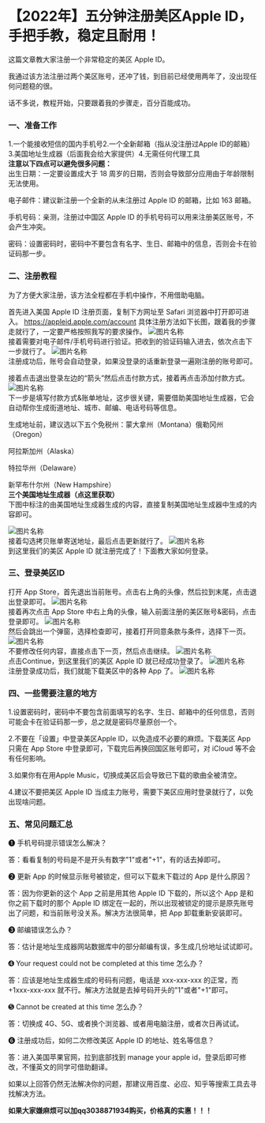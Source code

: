 # 【2022年】五分钟注册美区Apple ID，手把手教，稳定且耐用！<br>
这篇文章教大家注册一个非常稳定的美区 Apple ID。

我通过该方法注册过两个美区账号，还冲了钱，到目前已经使用两年了，没出现任何问题稳的很。

话不多说，教程开始，只要跟着我的步骤走，百分百能成功。

### 一、准备工作<br>
1.一个能接收短信的国内手机号2.一个全新邮箱（指从没注册过Apple ID的邮箱）3.美国地址生成器（后面我会给大家提供）4.无需任何代理工具<br>
**注意以下四点可以避免很多问题：**<br>
出生日期：一定要设置成大于 18 周岁的日期，否则会导致部分应用由于年龄限制无法使用。

电子邮件：建议新注册一个全新的从未注册过 Apple ID 的邮箱，比如 163 邮箱。

手机号码：亲测，注册过中国区 Apple ID 的手机号码可以用来注册美区账号，不会产生冲突。

密码：设置密码时，密码中不要包含有名字、生日、邮箱中的信息，否则会卡在验证码那一步。

### 二、注册教程<br>
为了方便大家注册，该方法全程都在手机中操作，不用借助电脑。

首先进入美国 Apple ID 注册页面，复制下方网址至 Safari 浏览器中打开即可进入。
https://appleid.apple.com/account 
具体注册方法如下长图，跟着我的步骤走就行了，一定要严格按照我写的要求操作。
![图片名称](https://raw.githubusercontent.com/3038871934/apple_id_register/main/img/0.jpg)  <br>
接着需要对电子邮件/手机号码进行验证。把收到的验证码输入进去，依次点击下一步就行了。
![图片名称](https://raw.githubusercontent.com/3038871934/apple_id_register/main/img/1.jpg)  <br>
注册成功后，账号会自动登录，如果没登录的话重新登录一遍刚注册的账号即可。

接着点击退出登录左边的“箭头”然后点击付款方式，接着再点击添加付款方式。
![图片名称](https://raw.githubusercontent.com/3038871934/apple_id_register/main/img/2.jpg) <br>
下一步是填写付款方式&账单地址，这步很关键，需要借助美国地址生成器，它会自动帮你生成街道地址、城市、邮编、电话号码等信息。

生成地址前，建议选以下五个免税州：蒙大拿州（Montana）俄勒冈州（Oregon）

阿拉斯加州（Alaska）

特拉华州（Delaware）

新罕布什尔州（New Hampshire）<br>
**三个美国地址生成器（点这里获取）**<br>
下图中标注的由美国地址生成器生成的内容，直接复制美国地址生成器中生成的内容即可。

![图片名称](https://raw.githubusercontent.com/3038871934/apple_id_register/main/img/3.jpg) <br>
接着勾选拷贝账单寄送地址，最后点击更新就行了。
![图片名称](https://raw.githubusercontent.com/3038871934/apple_id_register/main/img/4.jpg) <br>
到这里我们的美区 Apple ID 就注册完成了！下面教大家如何登录。
### 三、登录美区ID<br>
打开 App Store，首先退出当前账号。点击右上角的头像，然后拉到末尾，点击退出登录即可。
![图片名称](https://raw.githubusercontent.com/3038871934/apple_id_register/main/img/5.jpg) <br>
接着再次点击 App Store 中右上角的头像，输入前面注册的美区账号&密码，点击登录即可。
![图片名称](https://raw.githubusercontent.com/3038871934/apple_id_register/main/img/6.jpg) <br>
然后会跳出一个弹窗，选择检查即可，接着打开同意条款与条件，选择下一页。
![图片名称](https://raw.githubusercontent.com/3038871934/apple_id_register/main/img/7.jpg) <br>
不要修改任何内容，直接点击下一页，然后点击继续。
![图片名称](https://raw.githubusercontent.com/3038871934/apple_id_register/main/img/8.jpg) <br>
点击Continue，到这里我们的美区 Apple ID 就已经成功登录了。
![图片名称](https://raw.githubusercontent.com/3038871934/apple_id_register/main/img/9.jpg) <br>
注册登录成功后，我们就能下载美区中的各种 App 了。
![图片名称](https://raw.githubusercontent.com/3038871934/apple_id_register/main/img/10.jpg) <br>

### 四、一些需要注意的地方<br>
1.设置密码时，密码中不要包含前面填写的名字、生日、邮箱中的任何信息，否则可能会卡在验证码那一步，总之就是密码尽量原创一个。

2.不要在「设置」中登录美区Apple ID，以免造成不必要的麻烦。下载美区 App 只需在 App Store 中登录即可，下载完后再换回国区账号即可，对 iCloud 等不会有任何影响。

3.如果你有在用Apple Music，切换成美区后会导致已下载的歌曲全被清空。

4.建议不要把美区 Apple ID 当成主力账号，需要下美区应用时登录就行了，以免出现啥问题。
### 五、常见问题汇总<br>
➊ 手机号码提示错误怎么解决？

答：看看复制的号码是不是开头有数字"1"或者"+1"，有的话去掉即可。

➋ 更新 App 的时候显示账号被锁定，但可以下载未下载过的 App 是什么原因？

答：因为你更新的这个 App 之前是用其他 Apple ID 下载的，所以这个 App 是和你之前下载时的那个 Apple ID 绑定在一起的，所以出现被锁定的提示是原先账号出了问题，和当前账号没关系。解决方法很简单，把 App 卸载重新安装即可。

➌ 邮编错误怎么办？

答：估计是地址生成器网站数据库中的部分邮编有误，多生成几份地址试试即可。

➍ Your request could not be completed at this time 怎么办？

答：应该是地址生成器生成的号码有问题，电话是 xxx-xxx-xxx 的正常，而 +1xxx-xxx-xxx 就不行。解决方法就是去掉号码开头的"1"或者"+1"即可。

➎ Cannot be created at this time 怎么办？

答：切换成 4G、5G、或者换个浏览器、或者用电脑注册，或者次日再试试。

➏ 注册成功后，如何二次修改美区 Apple ID 的地址、姓名等信息？

答：进入美国苹果官网，拉到底部找到 manage your apple id，登录后即可修改，不懂英文的同学可借助翻译。

如果以上回答仍然无法解决你的问题，那建议用百度、必应、知乎等搜索工具去寻找解决方法。

**如果大家嫌麻烦可以加qq3038871934购买，价格真的实惠！！！**<br>
